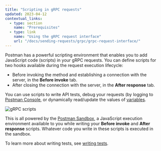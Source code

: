 ```yaml
---
title: "Scripting in gRPC requests"
updated: 2023-04-12
contextual_links:
  - type: section
    name: "Prerequisites"
  - type: link
    name: "Using the gRPC request interface"
    url: "/docs/sending-requests/grpc/grpc-request-interface/"
---
```


Postman has a powerful scripting environment that enables you to add JavaScript code (scripts) in your gRPC requests. You can define scripts for two hooks available during the request execution lifecycle:

* Before invoking the method and establishing a connection with the server, in the **Before invoke** tab.
* After closing the connection with the server, in the **After response** tab.

You can use scripts to write API tests, debug your requests (by logging to [Postman Console](/docs/sending-requests/troubleshooting-api-requests/), or dynamically read/update the values of [variables](/docs/sending-requests/variables/).

![gRPC scripts](https://assets.postman.com/postman-docs/v10/grpc-scripts-v10.jpg)

This is all powered by the [Postman Sandbox](/docs/sending-requests/grpc/postman-sandbox-api/), a JavaScript execution environment available to you while writing your **Before invoke** and **After response** scripts. Whatever code you write in these scripts is executed in the sandbox.

To learn more about writing tests, see [writing tests](/docs/writing-scripts/test-scripts/).
